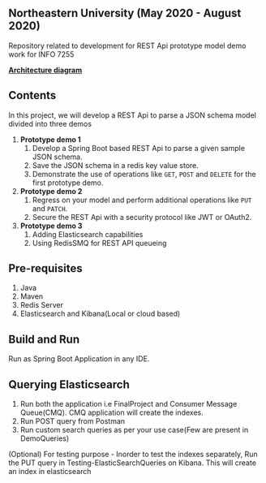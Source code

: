 ## Northeastern University (May 2020 - August 2020)

Repository related to development for REST Api prototype model demo work for INFO 7255  
  
[**Architecture diagram**](https://github.com/Jagman13/info7255-BigDataIndexing/blob/master/ArchitectureDiagram.pdf)

## Contents
In this project, we will develop a REST Api to parse a JSON schema model divided into three demos
1. **Prototype demo 1**
    1. Develop a Spring Boot based REST Api to parse a given sample JSON schema.
    2. Save the JSON schema in a redis key value store.
    3. Demonstrate the use of operations like `GET`, `POST` and `DELETE` for the first prototype demo.
2. **Prototype demo 2**
    1. Regress on your model and perform additional operations like `PUT` and `PATCH`.
    2. Secure the REST Api with a security protocol like JWT or OAuth2.
3. **Prototype demo 3**
    1. Adding Elasticsearch capabilities
    2. Using RedisSMQ for REST API queueing

## Pre-requisites
1. Java
2. Maven 
3. Redis Server
4. Elasticsearch and Kibana(Local or cloud based)

## Build and Run 
Run as Spring Boot Application in any IDE.

## Querying Elasticsearch
1. Run both the application i.e FinalProject and Consumer Message Queue(CMQ). CMQ application will create the indexes.
2. Run POST query from Postman
3. Run custom search queries as per your use case(Few are present in DemoQueries)

(Optional) For testing purpose - Inorder to test the indexes separately, Run the PUT query in Testing-ElasticSearchQueries on Kibana. This will create an index in elasticsearch
